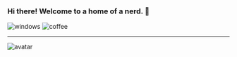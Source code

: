 ### Hi there!  Welcome to a home of a nerd. 👋

![windows](https://user-images.githubusercontent.com/84492503/168467981-75625b26-a4ea-4a1c-bd55-8cb05a6b1884.svg)
![coffee](https://user-images.githubusercontent.com/84492503/168467989-a57ab4d3-ec26-4cca-bbe5-bc2bc840c167.svg)

<hr>

![avatar](https://user-images.githubusercontent.com/84492503/168467952-d33ec963-af90-4fb2-8b53-1d9a698ebab3.png)

